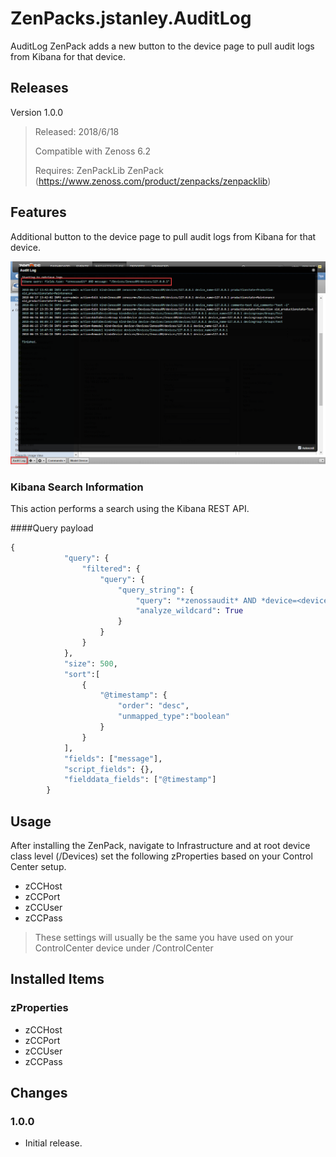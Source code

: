 # ZenPacks.jstanley.AuditLog

AuditLog ZenPack adds a new button to the device page to pull audit logs from Kibana for that device.

## Releases
Version 1.0.0
> Released: 2018/6/18
>
> Compatible with Zenoss 6.2
>
> Requires: ZenPackLib ZenPack (https://www.zenoss.com/product/zenpacks/zenpacklib)

## Features
Additional button to the device page to pull audit logs from Kibana for that device.

![alt text](screenshots/auditLogButton_and_Output.png "Audit Log Button and Output Example")

### Kibana Search Information
This action performs a search using the Kibana REST API.

####Query payload
```python
{
            "query": {
                "filtered": {
                    "query": {
                        "query_string": {
                            "query": "*zenossaudit* AND *device=<deviceUid>*",
                            "analyze_wildcard": True
                        }
                    }
                }
            },
            "size": 500,
            "sort":[
                {   
                    "@timestamp": {
                        "order": "desc",
                        "unmapped_type":"boolean"
                    }
                }
            ],
            "fields": ["message"],
            "script_fields": {},
            "fielddata_fields": ["@timestamp"]
        }
```

## Usage
After installing the ZenPack, navigate to Infrastructure and at root device class level (/Devices) set the following zProperties based on your Control Center setup.
* zCCHost
* zCCPort
* zCCUser
* zCCPass
 > These settings will usually be the same you have used on your ControlCenter device under /ControlCenter

## Installed Items
### zProperties
* zCCHost
* zCCPort
* zCCUser
* zCCPass

## Changes
### 1.0.0
* Initial release.
